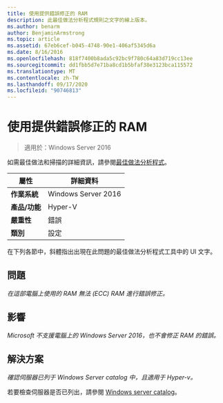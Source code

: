 ```yaml
---
title: 使用提供錯誤修正的 RAM
description: 此最佳做法分析程式規則之文字的線上版本。
ms.author: benarm
author: BenjaminArmstrong
ms.topic: article
ms.assetid: 67eb6cef-b045-4748-90e1-406af5345d6a
ms.date: 8/16/2016
ms.openlocfilehash: 818f7400b8ada5c92bc9f780c64a83d719cc13ee
ms.sourcegitcommit: dd1fbb5d7e71ba8cd1b5bfaf38e3123bca115572
ms.translationtype: MT
ms.contentlocale: zh-TW
ms.lasthandoff: 09/17/2020
ms.locfileid: "90746813"
---
```

# <a name="use-ram-that-provides-error-correction"></a>使用提供錯誤修正的 RAM

>適用於：Windows Server 2016

如需最佳做法和掃描的詳細資訊，請參閱[最佳做法分析程式](https://go.microsoft.com/fwlink/?LinkId=122786)。

|屬性|詳細資料|
|-|-|
|**作業系統**|Windows Server 2016|
|**產品/功能**|Hyper-V|
|**嚴重性**|錯誤|
|**類別**|設定|

在下列各節中，斜體指出出現在此問題的最佳做法分析程式工具中的 UI 文字。

## <a name="issue"></a>問題

*在這部電腦上使用的 RAM 無法 (ECC) RAM 進行錯誤修正。*

## <a name="impact"></a>影響

*Microsoft 不支援電腦上的 Windows Server 2016，也不會修正 RAM 的錯誤。*

## <a name="resolution"></a>解決方案

*確認伺服器已列于 Windows Server catalog 中，且適用于 Hyper-v。*

若要檢查伺服器是否已列出，請參閱 [Windows server catalog](https://www.windowsservercatalog.com/)。



